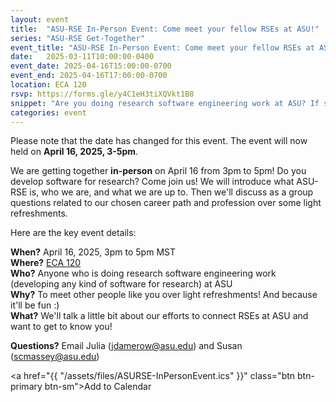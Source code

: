 ```yaml
---
layout: event
title:  "ASU-RSE In-Person Event: Come meet your fellow RSEs at ASU!"
series: "ASU-RSE Get-Together"
event_title: "ASU-RSE In-Person Event: Come meet your fellow RSEs at ASU!"
date:   2025-03-11T10:00:00-0400
event_date: 2025-04-16T15:00:00-0700
event_end: 2025-04-16T17:00:00-0700
location: ECA 120
rsvp: https://forms.gle/y4C1eH3tiXQVkt1B8
snippet: "Are you doing research software engineering work at ASU? If so, join us for an in-person ASU-RSE meetup on the Tempe campus!" 
categories: event
---
```


<div class="alert alert-warning" role="alert">
  Please note that the date has changed for this event. The event will now held on <b>April 16, 2025, 3-5pm</b>.
</div>

We are getting together **in-person** on April 16 from 3pm to 5pm! Do you develop software for research? Come join us! We will introduce what ASU-RSE is, who we are, and what we are up to.  Then we'll discuss as a group questions related to our chosen career path and profession over some light refreshments.

Here are the key event details:

**When?** April 16, 2025, 3pm to 5pm MST  
**Where?** [ECA 120 ](https://gis.m.asu.edu/asucampus/?marker=-111.93221756969653%2C33.41860635005853%2C%2C%2C%2C&markertemplate=%7B%22title%22%3A%22ENGINEERING%20CENTER%20A%22%2C%22longitude%22%3A-111.93221756969653%2C%22latitude%22%3A33.41860635005853%2C%22isIncludeShareUrl%22%3Atrue%7D&level=19)   
**Who?** Anyone who is doing research software engineering work (developing any kind of software for research) at ASU  
**Why?** To meet other people like you over light refreshments! And because it'll be fun :)  
**What?** We'll talk a little bit about our efforts to connect RSEs at ASU and want to get to know you!  

**Questions?** Email Julia (jdamerow@asu.edu) and Susan (scmassey@asu.edu)

<a href="{{ "/assets/files/ASURSE-InPersonEvent.ics" }}" class="btn btn-primary btn-sm">Add to Calendar</a>
